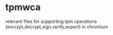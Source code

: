 # tpmwca

relevant files for supporting tpm operations (encrypt,decrypt,sign,verify,export) in chromium
